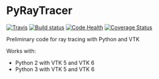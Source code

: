 # PyRayTracer

[![Travis][buildstatus_image_travis]][travisci]
[![Build status](https://ci.appveyor.com/api/projects/status/yw0jm2gd6gxxjoap?svg=true)](https://ci.appveyor.com/project/Gjacquenot/pyraytracer)
[![Code Health](https://landscape.io/github/Gjacquenot/PyRayTracer/master/landscape.png)](https://landscape.io/github/Gjacquenot/PyRayTracer)
[![Coverage Status](https://coveralls.io/repos/github/Gjacquenot/PyRayTracer/badge.svg?branch=master)](https://coveralls.io/github/Gjacquenot/PyRayTracer?branch=master)

Preliminary code for ray tracing with Python and VTK

Works with:

- Python 2 with VTK 5 and VTK 6
- Python 3 with VTK 5 and VTK 6


[buildstatus_image_travis]: https://travis-ci.org/Gjacquenot/PyRayTracer.svg?branch=master
[travisci]: https://travis-ci.org/Gjacquenot/PyRayTracer

